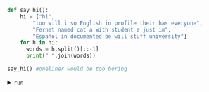 
```python
def say_hi():
    hi = ["hi",
        "too will i so English in profile their has everyone",
        "Fernet named cat a with student a just im",
        "Español in documented be will stuff university"]
    for h in hi:
      words = h.split()[::-1]
      print(" ".join(words))
 
say_hi() #oneliner would be too boring
```
<details>
<summary><code>run</code></summary>
    
    hi
    everyone has their profile in English so i will too
    im just a student with a cat named Fernet
    university stuff will be documented in Español
    
</details>
